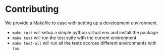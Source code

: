 # Contributing

We provide a Makefile to ease with setting up a development environment.

- `make init` will setup a simple python virtual env and install the package
- `make test` will run the test suite with the current environment
- `make test-all` will run all the tests accross different environments with `tox`
